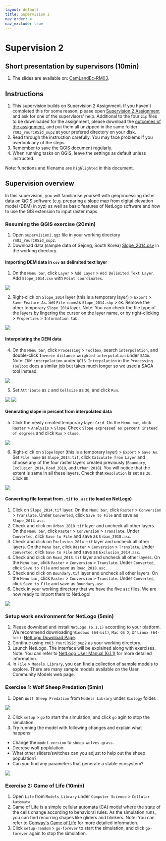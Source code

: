 ```yaml
---
layout: default
title: Supervision 2
nav_order: 4
nav_exclude: true
---
```


# Supervision 2

## Short presentation by supervisors (10min)
1. The slides are available on: [CamLandEc-RM03](https://hn303.github.io/CamLandEc-RM03/).

## Instructions
1. This supervision builds on Supervision 2 Assignment. If you haven't completed this for some reason, please open [Supervision 2 Assignment](https://hn303.github.io/CamLandEc-RM03/supervision2-assignment_.md) and ask for one of the supervisors' help. Additional to the four `zip` files to be downloaded for the assignment, please download the [outcomes of the assignment](data/supervision2_for_assignment_catchup.zip), and put them all unzipped in the same folder `rm03_YourCRSid_sup2` at your prefered directory on your disk.
2. Read through the instruction carefully. You may face problems if you overlook any of the steps.
3. Remember to save the QGIS document regularly. 
4. When running tasks on QGIS, leave the settings as default unless instructed.

Note: functions and filename are `highlighted` in this document.

## Supervision overview
In this supervision, you will familiarise yourself with geoprocessing raster data on QGIS software (e.g. preparing a slope map from digital elevation model (DEM) in xyz) as well as basic features of NetLogo software and how to use the GIS extension to input raster maps. 

### Resuming the QGIS exercise (20min)
1. Open `supervision2.qgz` file in your working directory `rm03_YourCRSid_sup2`.
2. Download data (sample data of Sejong, South Korea) [Slope_2014.csv](data/Slope_2014.csv) in the working directory.

#### Importing DEM data in `csv` as delimited text layer
1. On the `Menu bar`, click `Layer` > `Add Layer` > `Add Delimited Text Layer`. Add `Slope_2014.csv` with  `Point coordinates`. 

![](statics/Sup2_slope1.PNG)

2. Right-click on `Slope_2014` layer (this is a temporary layer) > `Export` > `Save Feature As`. Set `File name`as `Slope_2014.shp` > `OK`. Remove the other temporary `Slope_2014` layer. Note: You can check the file type of the layers by lingering the cursor on the layer name, or by right-clicking > `Properties` > `Information tab`.

![](statics/Sup2_slope2.PNG)

#### Interpolating the DEM data
4. On the `Menu bar`, click `Processing` > `Toolbox`, search `interpolation`, and double-click `Inverse distance weighted interpolation` under `SAGA`. Note: `IDW interpolation` under `QGIS Interpolation` in the `Processing Toolbox` does a similar job but takes much longer so we used a SAGA tool instead.

![](statics/Sup2_slope3.PNG)

5. Set `Attribute` as `z` and `Cellsize` as `30`, and click `Run`.

![](statics/Sup2_slope3_1.PNG)
![](statics/Sup2_slope3_2.PNG)

#### Generating slope in percent from interpolated data
5. Click the newly created temporary layer `Grid`. On the `Menu bar`, click `Raster` > `Analysis` > `Slope`. Check `Slope expressed as percent instead of degrees` and click `Run` > `Close`.

![](statics/Sup2_slope4.PNG)

6. Right-click on `Slope` layer (this is a temporary layer) > `Export` > `Save As`. Set `File name` as `Slope_2014.tif`, click `Calculate from Layer` and choose any of the four raster layers created previously (`Boundary`, `Exclusion_2014`, `Road_2018`, and `Urban_2018`). You will notice that the extent is same in all these layers. Check that `Resolution` is set as `30`. Click `OK`.

![](statics/Sup2_slope5.PNG)

#### Converting file format from `.tif` to `.asc` (to load on NetLogo)
1. Click on `Slope_2014.tif` layer. On the `Menu bar`, click `Raster` > `Conversion` > `Translate`. Under `Converted`, click `Save to File` and save as `Slope_2014.asc`.
2. Check and click on `Urban_2018.tif` layer and uncheck all other layers. On the `Menu bar`, click `Raster` > `Conversion` > `Translate`. Under `Converted`, click `Save to File` and save as `Urban_2018.asc`.
3. Check and click on `Exclusion_2014.tif` layer and uncheck all other layers. On the `Menu bar`, click `Raster` > `Conversion` > `Translate`. Under `Converted`, click `Save to File` and save as `Exclusion_2014.asc`.
4. Check and click on `Road_2018.tif` layer and uncheck all other layers. On the `Menu bar`, click `Raster` > `Conversion` > `Translate`. Under `Converted`, click `Save to File` and save as `Road_2018.asc`.
5. Check and click on `Boundary.tif` layer and uncheck all other layers. On the `Menu bar`, click `Raster` > `Conversion` > `Translate`. Under `Converted`, click `Save to File` and save as `Boundary.asc`.
6. Check in your working directory that we have the five `asc` files. We are now ready to import them to NetLogo!

![](statics/Sup2_translate1.PNG)


### Setup work environment for NetLogo (5min)
1. Please download and install `NetLogo (6.1.1)` according to your platform. We recommend downloading `Windows (64-bit)`, `Mac OS X`, or `Linux (64-bit)`: [NetLogo Download Page](https://ccl.northwestern.edu/netlogo/6.1.1/). 
2. Continue using `rm03_YourCRSid_sup2` as your working directory.
3. Launch NetLogo. The interface will be explained along with exercises. Note: You can refer to [NetLogo User Manual (6.1.1)](https://ccl.northwestern.edu/netlogo/docs/) for more detailed information.
4. In `File` > `Models Library`, you can find a collection of sample models to explore. There are many sample models available on the User Community Models web page.

### Exercise 1: Wolf Sheep Predation (5min)
1. Open `Wolf Sheep Predation` from `Models Library` under `Biology` folder.

![](statics/Sup2_wolfsheep1.PNG)

2. Click `setup` > `go` to start the simulation, and click `go` agin to stop the simulation.
3. Try running the model with following changes and explain what happens:
- Change the `model-version` to `sheep-wolves-grass`.
- Decrese wolf poplulation.
- What other sliders/switches can you adjust to help out the sheep population?
- Can you find any parameters that generate a stable ecosystem?

![](statics/Sup2_wolfsheep2.PNG)


### Exercise 2: Game of Life (10min)
1. Open `Life` from `Models Library` under `Computer Science` > `Cellular Automata`.
2. Game of Life is a simple cellular automata (CA) model where the state of the cells change according to behavioral rules. As the simulation runs, you can find recurring shapes like gliders and blinkers. Note: You can refer to [Conway's Game of Life](https://en.wikipedia.org/wiki/Conway%27s_Game_of_Life) for more detailed information.
3. Click `setup-random` > `go-forever` to start the simulation, and click `go-forever` again to stop the simulation.
